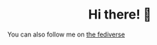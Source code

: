 <h1 align="center">Hi there! 👋</h1>

You can also follow me on [the fediverse](https://social.cute.engineering/@keyb)
